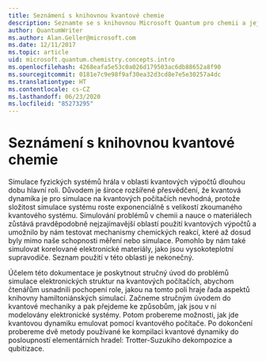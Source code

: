 ```yaml
---
title: Seznámení s knihovnou kvantové chemie
description: Seznamte se s knihovnou Microsoft Quantum pro chemii a jejím využitím při simulaci elektronických struktur na kvantových počítačích.
author: QuantumWriter
ms.author: Alan.Geller@microsoft.com
ms.date: 12/11/2017
ms.topic: article
uid: microsoft.quantum.chemistry.concepts.intro
ms.openlocfilehash: 4268eafa5e53c0a026d179503ac6db88652a8f90
ms.sourcegitcommit: 0181e7c9e98f9af30ea32d3cd8e7e5e30257a4dc
ms.translationtype: HT
ms.contentlocale: cs-CZ
ms.lasthandoff: 06/23/2020
ms.locfileid: "85273295"
---
```

# <a name="introduction-to-the-quantum-chemistry-library"></a>Seznámení s knihovnou kvantové chemie

Simulace fyzických systémů hrála v oblasti kvantových výpočtů dlouhou dobu hlavní roli.  Důvodem je široce rozšířené přesvědčení, že kvantová dynamika je pro simulace na kvantových počítačích nevhodná, protože složitost simulace systému roste exponenciálně s velikostí zkoumaného kvantového systému.  Simulování problémů v chemii a nauce o materiálech zůstává pravděpodobně nejzajímavější oblastí použití kvantových výpočtů a umožnilo by nám testovat mechanismy chemických reakcí, které až dosud byly mimo naše schopnosti měření nebo simulace.  Pomohlo by nám také simulovat korelované elektronické materiály, jako jsou vysokoteplotní supravodiče. Seznam použití v této oblasti je nekonečný.

Účelem této dokumentace je poskytnout stručný úvod do problémů simulace elektronických struktur na kvantových počítačích, abychom čtenářům usnadnili pochopení role, jakou na tomto poli hraje řada aspektů knihovny hamiltoniánských simulací.  Začneme stručným úvodem do kvantové mechaniky a pak přejdeme ke způsobům, jak jsou v ní modelovány elektronické systémy.  Potom probereme možnosti, jak jde kvantovou dynamiku emulovat pomocí kvantového počítače.  Po dokončení probereme dvě metody používané ke kompilaci kvantové dynamiky do posloupností elementárních hradel: Trotter-Suzukiho dekompozice a qubitizace.

